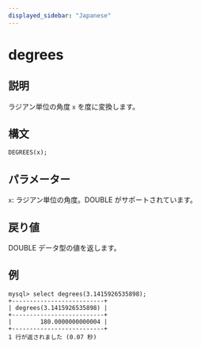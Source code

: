 ```yaml
---
displayed_sidebar: "Japanese"
---
```


# degrees

## 説明

ラジアン単位の角度 `x` を度に変換します。

## 構文

```SQL
DEGREES(x);
```

## パラメーター

`x`: ラジアン単位の角度。DOUBLE がサポートされています。

## 戻り値

DOUBLE データ型の値を返します。

## 例

```Plaintext
mysql> select degrees(3.1415926535898);
+--------------------------+
| degrees(3.1415926535898) |
+--------------------------+
|        180.0000000000004 |
+--------------------------+
1 行が返されました (0.07 秒)
```